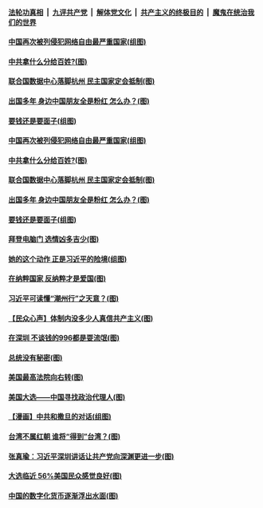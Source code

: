 ####  [法轮功真相](../../../../basic/blob/master/README.md?t=10172102) &nbsp;|&nbsp; [九评共产党](../../../../9ping.md/blob/master/README.md?t=10172102) &nbsp;|&nbsp; [解体党文化](../../../../jtdwh.md/blob/master/README.md?t=10172102)  &nbsp;|&nbsp; [共产主义的终极目的](../../../../gczydzjmd.md/blob/master/README.md?t=10172102) &nbsp;|&nbsp; [魔鬼在统治我们的世界](../../../../mgztzwmdsj.md/blob/master/README.md?t=10172102) 

#### [中国再次被列侵犯网络自由最严重国家(组图)](../pages/p4/949480.md?t=10172102) 


#### [中共拿什么分给百姓?(图)](../pages/p4/949497.md?t=10172102) 

#### [联合国数据中心落脚杭州 民主国家定会抵制(图)](../pages/p4/949503.md?t=10172102) 

#### [出国多年 身边中国朋友全是粉红 怎么办？(图)](../pages/p4/949487.md?t=10172102) 

#### [要钱还是要面子(组图)](../pages/p4/949483.md?t=10172102) 

#### [中国再次被列侵犯网络自由最严重国家(组图)](../pages/p4/949480.md?t=10172102) 


#### [中共拿什么分给百姓?(图)](../pages/p4/949497.md?t=10172102) 

#### [联合国数据中心落脚杭州 民主国家定会抵制(图)](../pages/p4/949503.md?t=10172102) 

#### [出国多年 身边中国朋友全是粉红 怎么办？(图)](../pages/p4/949487.md?t=10172102) 

#### [要钱还是要面子(组图)](../pages/p4/949483.md?t=10172102) 

#### [拜登电脑门 选情凶多吉少(图)](../pages/p4/949508.md?t=10172102) 

#### [她的这个动作 正是习近平的险境(组图)](../pages/p4/949442.md?t=10172102) 

#### [在纳粹国家 反纳粹才是爱国(图)](../pages/p4/949406.md?t=10172102) 

#### [习近平可读懂“潮州行”之天意？(图)](../pages/p4/949416.md?t=10172102) 

#### [【民众心声】体制内没多少人真信共产主义(图)](../pages/p4/948421.md?t=10172102) 

#### [在深圳 不谈钱的996都是耍流氓(图)](../pages/p4/949407.md?t=10172102) 

#### [总统没有秘密(图)](../pages/p4/949401.md?t=10172102) 

#### [美国最高法院向右转(图)](../pages/p4/949395.md?t=10172102) 

#### [美国大选——中国寻找政治代理人(图)](../pages/p4/949393.md?t=10172102) 

#### [【漫画】中共和撒旦的对话(组图)](../pages/p4/949392.md?t=10172102) 

#### [台湾不属红朝 谁将“得到”台湾？(图)](../pages/p4/949340.md?t=10172102) 

#### [张真瑜：习近平深圳讲话让共产党向深渊更进一步(图)](../pages/p4/949380.md?t=10172102) 

#### [大选临近 56%美国民众感觉良好(图)](../pages/p4/949335.md?t=10172102) 

#### [中国的数字化货币逐渐浮出水面(图)](../pages/p4/949332.md?t=10172102) 


